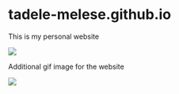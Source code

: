 # tadele-melese.github.io
This is my personal website

![](https://i.gifer.com/hEW.gif)

Additional gif image for the website

![](https://i.gifer.com/fxac.gif)
